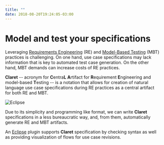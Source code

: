 ```yaml
---
title: ""
date: 2018-08-20T19:24:05-03:00
---
```


# Model and test your specifications

Leveraging [Requirements Engineering](https://en.wikipedia.org/wiki/Requirements_engineering) (RE) and [Model-Based Testing](https://en.wikipedia.org/wiki/Model-based_testing) (MBT) practices is challenging. On one hand, use case specifications may lack information that is key to automated test case generation. On the other hand, MBT demands can increase costs of RE practices.

**Claret** -- acronym for **C**entra**L** **A**rtifact for **R**equirement **E**ngineering and model-based **T**esting -- is a notation that allows for creation of natural language use case specifications during RE practices as a central artifact for both RE and MBT.

![Eclipse](images/eclipse.png?classes=shadow)

Due to its simplicity and programming like format, we can write **Claret** specifications in a less bureaucratic way, and, from them, automatically generate RE and MBT artifacts.

An [Eclipse](https://www.eclipse.org) plugin supports **Claret** specification by checking syntax as well as providing visualization of flows for use case revisions.

